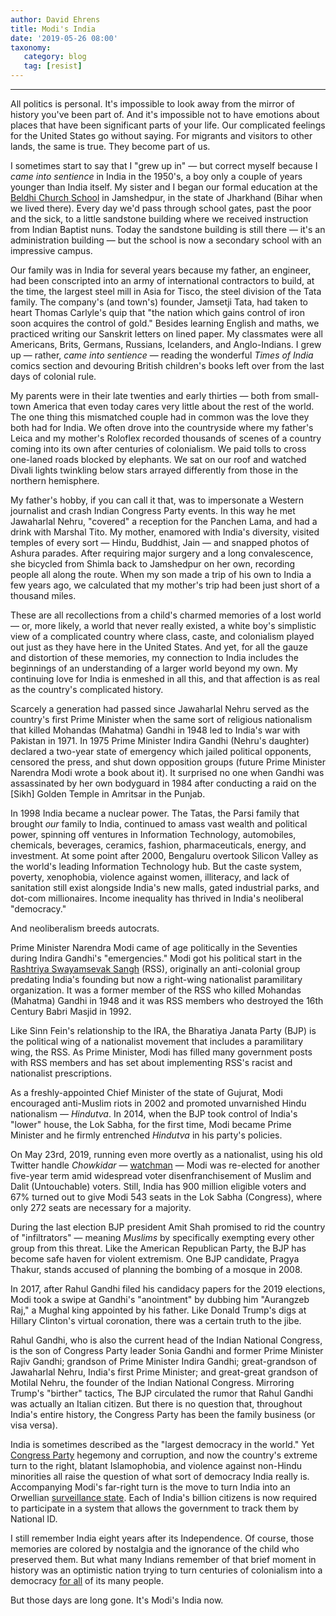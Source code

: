 ```yaml
---
author: David Ehrens
title: Modi's India
date: '2019-05-26 08:00'
taxonomy:
   category: blog
   tag: [resist]
---
```

---
All politics is personal. It's impossible to look away from the mirror of history you've been part of. And it's impossible not to have emotions about places that have been significant parts of your life. Our complicated feelings for the United States go without saying. For migrants and visitors to other lands, the same is true. They become part of us.

I sometimes start to say that I "grew up in" — but correct myself because I *came into sentience* in India in the 1950's, a boy only a couple of years younger than India itself. My sister and I began our formal education at the [Beldhi Church School](https://www.churchschoolbeldih.in/institution/archive) in Jamshedpur, in the state of Jharkhand (Bihar when we lived there). Every day we'd pass through school gates, past the poor and the sick, to a little sandstone building where we received instruction from Indian Baptist nuns. Today the sandstone building is still there — it's an administration building — but the school is now a secondary school with an impressive campus.

Our family was in India for several years because my father, an engineer, had been conscripted into an army of international contractors to build, at the time, the largest steel mill in Asia for Tisco, the steel division of the Tata family. The company's (and town's) founder, Jamsetji Tata, had taken to heart Thomas Carlyle's quip that "the nation which gains control of iron soon acquires the control of gold." Besides learning English and maths, we practiced writing our Sanskrit letters on lined paper. My classmates were all Americans, Brits, Germans, Russians, Icelanders, and Anglo-Indians. I grew up — rather, *came into sentience* — reading the wonderful *Times of India* comics section and devouring British children's books left over from the last days of colonial rule.

My parents were in their late twenties and early thirties — both from small-town America that even today cares very little about the rest of the world. The one thing this mismatched couple had in common was the love they both had for India. We often drove into the countryside where my father's Leica and my mother's Roloflex recorded thousands of scenes of a country coming into its own after centuries of colonialism. We paid tolls to cross one-laned roads blocked by elephants. We sat on our roof and watched Divali lights twinkling below stars arrayed differently from those in the northern hemisphere.

My father's hobby, if you can call it that, was to impersonate a Western journalist and crash Indian Congress Party events. In this way he met Jawaharlal Nehru, "covered" a reception for the Panchen Lama, and had a drink with Marshal Tito. My mother, enamored with India's diversity, visited temples of every sort — Hindu, Buddhist, Jain — and snapped photos of Ashura parades. After requiring major surgery and a long convalescence, she bicycled from Shimla back to Jamshedpur on her own, recording people all along the route. When my son made a trip of his own to India a few years ago, we calculated that my mother's trip had been just short of a thousand miles.

These are all recollections from a child's charmed memories of a lost world — or, more likely, a world that never really existed, a white boy's simplistic view of a complicated country where class, caste, and colonialism played out just as they have here in the United States. And yet, for all the gauze and distortion of these memories, my connection to India includes the beginnings of an understanding of a larger world beyond my own. My continuing love for India is enmeshed in all this, and that affection is as real as the country's complicated history.

Scarcely a generation had passed since Jawaharlal Nehru served as the country's first Prime Minister when the same sort of religious nationalism that killed Mohandas (Mahatma) Gandhi in 1948 led to India's war with Pakistan in 1971. In 1975 Prime Minister Indira Gandhi (Nehru's daughter) declared a two-year state of emergency which jailed political opponents, censored the press, and shut down opposition groups (future Prime Minister Narendra Modi wrote a book about it). It surprised no one when Gandhi was assassinated by her own bodyguard in 1984 after conducting a raid on the \[Sikh\] Golden Temple in Amritsar in the Punjab.

In 1998 India became a nuclear power. The Tatas, the Parsi family that brought *our* family to India, continued to amass vast wealth and political power, spinning off ventures in Information Technology, automobiles, chemicals, beverages, ceramics, fashion, pharmaceuticals, energy, and investment. At some point after 2000, Bengaluru overtook Silicon Valley as the world's leading Information Technology hub. But the caste system, poverty, xenophobia, violence against women, illiteracy, and lack of sanitation still exist alongside India's new malls, gated industrial parks, and dot-com millionaires. Income inequality has thrived in India's neoliberal "democracy."

And neoliberalism breeds autocrats.

Prime Minister Narendra Modi came of age politically in the Seventies during Indira Gandhi's "emergencies." Modi got his political start in the [Rashtriya Swayamsevak Sangh](https://www.dawn.com/news/1212815) (RSS), originally an anti-colonial group predating India's founding but now a right-wing nationalist paramilitary organization. It was a former member of the RSS who killed Mohandas (Mahatma) Gandhi in 1948 and it was RSS members who destroyed the 16th Century Babri Masjid in 1992.

Like Sinn Fein's relationship to the IRA, the Bharatiya Janata Party (BJP) is the political wing of a nationalist movement that includes a paramilitary wing, the RSS. As Prime Minister, Modi has filled many government posts with RSS members and has set about implementing RSS's racist and nationalist prescriptions.

As a freshly-appointed Chief Minister of the state of Gujurat, Modi encouraged anti-Muslim riots in 2002 and promoted unvarnished Hindu nationalism — *Hindutva*. In 2014, when the BJP took control of India's "lower" house, the Lok Sabha, for the first time, Modi became Prime Minister and he firmly entrenched *Hindutva* in his party's policies.

On May 23rd, 2019, running even more overtly as a nationalist, using his old Twitter handle *Chowkidar* — [watchman](https://www.nytimes.com/2019/05/23/world/asia/narendra-modi-election-win.html) — Modi was re-elected for another five-year term amid widespread voter disenfranchisement of Muslim and Dalit (Untouchable) voters. Still, India has 900 million eligible voters and 67% turned out to give Modi 543 seats in the Lok Sabha (Congress), where only 272 seats are necessary for a majority.

During the last election BJP president Amit Shah promised to rid the country of "infiltrators" — meaning *Muslims* by specifically exempting every other group from this threat. Like the American Republican Party, the BJP has become safe haven for violent extremism. One BJP candidate, Pragya Thakur, stands accused of planning the bombing of a mosque in 2008.

In 2017, after Rahul Gandhi filed his candidacy papers for the 2019 elections, Modi took a swipe at Gandhi's "anointment" by dubbing him "Aurangzeb Raj," a Mughal king appointed by his father. Like Donald Trump's digs at Hillary Clinton's virtual coronation, there was a certain truth to the jibe.

Rahul Gandhi, who is also the current head of the Indian National Congress, is the son of Congress Party leader Sonia Gandhi and former Prime Minister Rajiv Gandhi; grandson of Prime Minister Indira Gandhi; great-grandson of Jawaharlal Nehru, India's first Prime Minister; and great-great grandson of Motilal Nehru, the founder of the Indian National Congress. Mirroring Trump's "birther" tactics, The BJP circulated the rumor that Rahul Gandhi was actually an Italian citizen. But there is no question that, throughout India's entire history, the Congress Party has been the family business (or visa versa).

India is sometimes described as the "largest democracy in the world." Yet [Congress Party](https://www.washingtonpost.com/opinions/2019/05/23/this-is-modis-india-now/) hegemony and corruption, and now the country's extreme turn to the right, blatant Islamophobia, and violence against non-Hindu minorities all raise the question of what sort of democracy India really is. Accompanying Modi's far-right turn is the move to turn India into an Orwellian [surveillance state](https://www.buzzfeednews.com/article/pranavdixit/one-id-to-rule-them-all-controversy-plagues-indias-aadhaar). Each of India's billion citizens is now required to participate in a system that allows the government to track them by National ID.

I still remember India eight years after its Independence. Of course, those memories are colored by nostalgia and the ignorance of the child who preserved them. But what many Indians remember of that brief moment in history was an optimistic nation trying to turn centuries of colonialism into a democracy [for all](https://foreignpolicy.com/2019/05/23/modis-coming-back-to-power-but-hell-take-over-a-different-india-narendra-modi-bjp/) of its many people.

But those days are long gone. It's Modi's India now.

